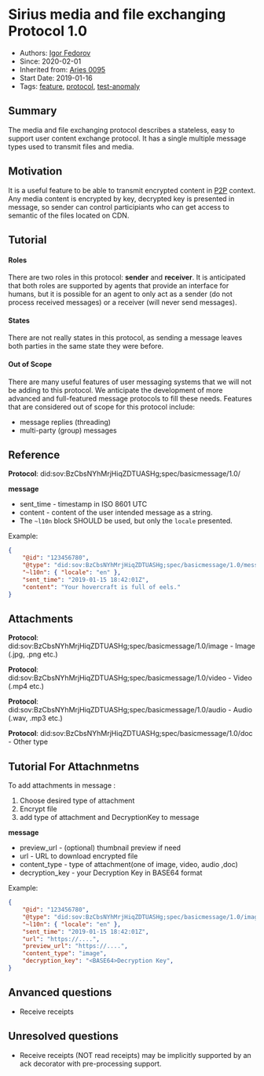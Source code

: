 # Sirius media and file exchanging Protocol 1.0

- Authors: [Igor Fedorov](https://github.com/igorexax3mal)
- Since: 2020-02-01 
- Inherited from: [Aries 0095](https://github.com/hyperledger/aries-rfcs/tree/master/features/0095-basic-message)
- Start Date: 2019-01-16
- Tags: [feature](/tags.md#feature), [protocol](/tags.md#protocol), [test-anomaly](/tags.md#test-anomaly)

## Summary

The media and file exchanging protocol describes a stateless, easy to support user content exchange  protocol. It has a single multiple message types used to transmit files and media.

## Motivation

It is a useful feature to be able to transmit encrypted content in [P2P](https://github.com/hyperledger/aries-rfcs/tree/master/features/0160-connection-protocol "P2P") context. Any media content is encrypted by key, decrypted key is presented in message, so sender can control participiants who can get access to semantic of the files located on CDN.

## Tutorial

#### Roles

There are two roles in this protocol: **sender** and **receiver**. It is anticipated that both roles are supported by agents that provide an interface for humans, but it is possible for an agent to only act as a sender (do not process received messages) or a receiver (will never send messages).

#### States

There are not really states in this protocol, as sending a message leaves both parties in the same state they were before.

#### Out of Scope

There are many useful features of user messaging systems that we will not be adding to this protocol. We anticipate the development of more advanced and full-featured message protocols to fill these needs. Features that are considered out of scope for this protocol include:

- message replies (threading)
- multi-party (group) messages

## Reference

**Protocol**: did:sov:BzCbsNYhMrjHiqZDTUASHg;spec/basicmessage/1.0/

**message**

- sent_time - timestamp in ISO 8601 UTC
- content - content of the user intended message as a string.
- The `~l10n` block SHOULD be used, but only the `locale` presented.

Example:

```json
{
    "@id": "123456780",
    "@type": "did:sov:BzCbsNYhMrjHiqZDTUASHg;spec/basicmessage/1.0/message",
    "~l10n": { "locale": "en" },
    "sent_time": "2019-01-15 18:42:01Z",
    "content": "Your hovercraft is full of eels."
}
```


## Attachments

**Protocol**: did:sov:BzCbsNYhMrjHiqZDTUASHg;spec/basicmessage/1.0/image  - Image (.jpg, .png etc.)

**Protocol**: did:sov:BzCbsNYhMrjHiqZDTUASHg;spec/basicmessage/1.0/video  - Video (.mp4 etc.)

**Protocol**: did:sov:BzCbsNYhMrjHiqZDTUASHg;spec/basicmessage/1.0/audio  - Audio (.wav, .mp3 etc.)

**Protocol**: did:sov:BzCbsNYhMrjHiqZDTUASHg;spec/basicmessage/1.0/doc    - Other type 


## Tutorial For Attachnmetns
To add attachments in message :

1. Choose  desired type of attachment
2. Encrypt file 
3. add type of attachment and DecryptionKey to message

**message**

- preview_url - (optional) thumbnail preview if need
- url - URL to download encrypted file
- content_type -  type of attachment(one of image, video, audio ,doc)
- decryption_key - your Decryption Key in BASE64 format

Example:

```json
{
    "@id": "123456780",
    "@type": "did:sov:BzCbsNYhMrjHiqZDTUASHg;spec/basicmessage/1.0/image",
    "~l10n": { "locale": "en" },
    "sent_time": "2019-01-15 18:42:01Z",
    "url": "https://....",
    "preview_url": "https://....",
    "content_type": "image",
    "decryption_key": "<BASE64>Decryption Key",
}
```
## Anvanced questions
- Receive receipts

## Unresolved questions

- Receive receipts (NOT read receipts) may be implicitly supported by an ack decorator with pre-processing support.
